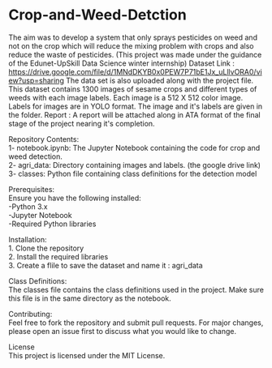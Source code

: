 # Crop-and-Weed-Detction
The aim was to develop a system that only sprays pesticides on weed and not on the crop which will reduce the mixing problem with crops and also reduce the waste of pesticides.
(This project was made under the guidance of the Edunet-UpSkill Data Science winter internship)
Dataset Link : https://drive.google.com/file/d/1MNdDKYB0x0PEW7P71bE1Jx_uLllvORA0/view?usp=sharing 
The data set is also uploaded along with the project file. This dataset contains 1300 images of sesame crops and different types of weeds with each image labels.
Each image is a 512 X 512 color image. Labels for images are in YOLO format. The image and it's labels are given in the folder.
    Report :  A report will be attached along in ATA format of the final stage of the project nearing it's completion.


Repository Contents:    
   1- notebook.ipynb: The Jupyter Notebook containing the code for crop and weed detection.   
   2- agri_data: Directory containing images and labels. (the google drive link)    
   3- classes: Python file containing class definitions for the detection model    

Prerequisites:   
Ensure you have the following installed:   
    -Python 3.x  
    -Jupyter Notebook  
    -Required Python libraries   

Installation:   
    1. Clone the repository   
    2. Install the required libraries   
    3. Create a flile to save the dataset and name it : agri_data   

Class Definitions:    
The classes file contains the class definitions used in the project. Make sure this file is in the same directory as the notebook.   

Contributing:    
Feel free to fork the repository and submit pull requests. For major changes, please open an issue first to discuss what you would like to change.   

License   
This project is licensed under the MIT License.   




